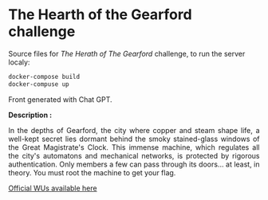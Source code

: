# The Hearth of the Gearford challenge

Source files for _The Herath of The Gearford_ challenge, to run the server localy:

````bash
docker-compose build
docker-compuse up
````

Front generated with Chat GPT.

**Description :**

<p align="justify"> In the depths of Gearford, the city where copper and steam shape life, a well-kept secret lies dormant behind the smoky stained-glass windows of the Great Magistrate's Clock. This immense machine, which regulates all the city's automatons and mechanical networks, is protected by rigorous authentication. Only members a few can pass through its doors... at least, in theory. You must root the machine to get your flag.</p>

<a href="https://github.com/Ax8457/WriteUPs/tree/main/Hackday2025_Finals">Official WUs available here</a>
